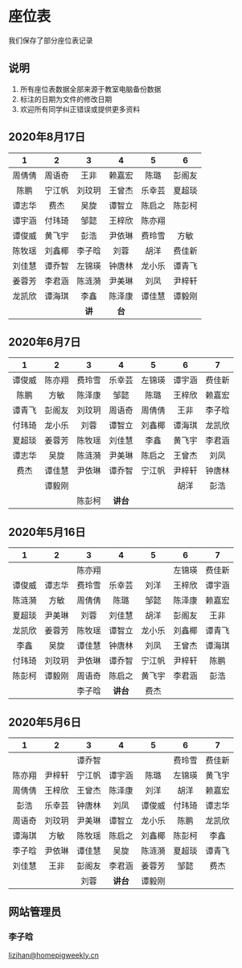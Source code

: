 # 座位表

我们保存了部分座位表记录

## 说明

1. 所有座位表数据全部来源于教室电脑备份数据
2. 标注的日期为文件的修改日期
3. 欢迎所有同学纠正错误或提供更多资料

## 2020年8月17日

|1|2|3|4|5|6|
|:-:|:-:|:-:|:-:|:-:|:-:|
|周倩倩|周语奇|王非|赖嘉宏|陈璐|彭阁友|
|陈鹏|宁江帆|刘玟玥|王曾杰|乐幸芸|夏超琰|
|谭志华|费杰|吴旋|谭智立|陈启之|陈彭柯|
|谭宇涵|付玮琦|邹懿|王梓欣|陈亦翔||	
|谭俊威|黄飞宇|彭浩|尹依琳|费玲雪|方敏|
|陈牧瑶|刘鑫椰|李子晗|刘蓉|胡洋|费佳新|
|刘佳慧|谭乔智|左锦瑛|钟唐林|龙小乐|谭青飞|
|姜蓉芳|李君涵|陈涟漪|尹美琳|刘凤|尹梓轩|
|龙凯欣|谭海琪|李鑫|陈泽康|谭佳慧|谭毅刚|
|||**讲**|**台**|||


## 2020年6月7日

|1|2|3|4|5|6|7|
|:-:|:-:|:-:|:-:|:-:|:-:|:-:|
|谭俊威|陈亦翔|费玲雪|乐幸芸|左锦瑛|谭宇涵|费佳新|
|陈鹏|方敏|陈泽康|邹懿|陈璐|王梓欣|赖嘉宏|
|谭青飞|彭阁友|刘玟玥|周语奇|周倩倩|王非|李子晗|
|付玮琦|龙小乐|刘蓉|谭智立|刘鑫椰|谭海琪|龙凯欣|
|夏超琰|姜蓉芳|陈牧瑶|刘佳慧|李鑫|黄飞宇|李君涵|
|谭志华|吴旋|陈涟漪|尹美琳|陈启之|王曾杰|刘凤|
|费杰|谭佳慧|尹依琳|谭乔智|宁江帆|尹梓轩|钟唐林|
||谭毅刚||||胡洋|彭浩|
|||陈彭柯|**讲台**||||

## 2020年5月16日

|1|2|3|4|5|6|7|
|:-:|:-:|:-:|:-:|:-:|:-:|:-:|
|||陈亦翔|||左锦瑛|费佳新|
|谭俊威|谭志华|费玲雪|乐幸芸|刘洋|王梓欣|谭宇涵|
|陈涟漪|方敏|周倩倩|陈璐|邹懿|陈泽康|赖嘉宏|
|夏超琰|尹美琳|刘蓉|刘佳慧|胡洋|彭阁友|王非|
|龙凯欣|姜蓉芳|陈牧瑶|谭智立|龙小乐|刘鑫椰|谭青飞|
|李鑫|吴旋|谭佳慧|钟唐林|刘凤|王曾杰|谭海琪|
|付玮琦|刘玟玥|尹依琳|谭乔智|宁江帆|尹梓轩|陈鹏|
|陈彭柯|谭毅刚|周语奇|陈启之|黄飞宇|李君涵|彭浩|
|||李子晗|**讲台**|费杰|||


## 2020年5月6日

|1|2|3|4|5|6|7|
|:-:|:-:|:-:|:-:|:-:|:-:|:-:|
|||谭乔智|||费玲雪|费佳新|
|陈亦翔|尹梓轩|宁江帆|谭宇涵|陈璐|左锦瑛|黄飞宇|
|周倩倩|王梓欣|王曾杰|陈泽康|刘洋|胡洋|赖嘉宏|
|彭浩|乐幸芸|钟唐林|刘凤|谭俊威|付玮琦|谭志华|
|周语奇|刘玟玥|尹美琳|谭智立|龙小乐|陈鹏|龙凯欣|
|谭海琪|方敏|陈牧瑶|陈启之|刘鑫椰|陈彭柯|李鑫|
|李子晗|尹依琳|谭佳慧|吴旋|陈涟漪|夏超琰|谭青飞|
|刘佳慧|王非|彭阁友|李君涵|姜蓉芳|邹懿|费杰|
|||刘蓉|**讲台**|谭毅刚|||	

## 网站管理员

### 李子晗

<lizihan@homepigweekly.cn>
